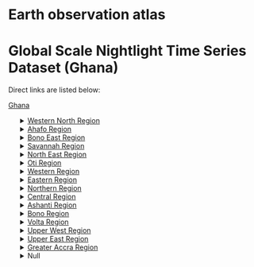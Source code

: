# Earth observation atlas
 # Global Scale Nightlight Time Series Dataset (Ghana)
Direct links are listed below:

<a href="https://eoatlas-nightlight.s3.amazonaws.com/eoatlas-monthly-nightlight-00070.csv">Ghana</a>
<ul>
<details>
<summary><a href="https://eoatlas-nightlight.s3.amazonaws.com/eoatlas-monthly-nightlight-01273.csv">Western North Region</a></summary>
<ul>
<ol>
<li><a href="https://eoatlas-nightlight.s3.amazonaws.com/eoatlas-monthly-nightlight-24916.csv">Aowin</a></li><li><a href="https://eoatlas-nightlight.s3.amazonaws.com/eoatlas-monthly-nightlight-24918.csv">Suaman</a></li><li><a href="https://eoatlas-nightlight.s3.amazonaws.com/eoatlas-monthly-nightlight-24920.csv">Bia East</a></li><li><a href="https://eoatlas-nightlight.s3.amazonaws.com/eoatlas-monthly-nightlight-24922.csv">Bia West</a></li><li><a href="https://eoatlas-nightlight.s3.amazonaws.com/eoatlas-monthly-nightlight-24925.csv">Bodi</a></li><li><a href="https://eoatlas-nightlight.s3.amazonaws.com/eoatlas-monthly-nightlight-24926.csv">Juaboso</a></li><li><a href="https://eoatlas-nightlight.s3.amazonaws.com/eoatlas-monthly-nightlight-25011.csv">Sefwi Akontombra</a></li><li><a href="https://eoatlas-nightlight.s3.amazonaws.com/eoatlas-monthly-nightlight-25030.csv">Bibiani-anhwiaso-bekwai Municipal</a></li><li><a href="https://eoatlas-nightlight.s3.amazonaws.com/eoatlas-monthly-nightlight-25044.csv">Sefwi-wiawso</a></li></ul>
</ol>
</details>
<details>
<summary><a href="https://eoatlas-nightlight.s3.amazonaws.com/eoatlas-monthly-nightlight-01274.csv">Ahafo Region</a></summary>
<ul>
<ol>
<li><a href="https://eoatlas-nightlight.s3.amazonaws.com/eoatlas-monthly-nightlight-24899.csv">Tano South Municipal</a></li><li><a href="https://eoatlas-nightlight.s3.amazonaws.com/eoatlas-monthly-nightlight-24924.csv">Asunafo North Municipal</a></li><li><a href="https://eoatlas-nightlight.s3.amazonaws.com/eoatlas-monthly-nightlight-24930.csv">Tano North Municipal</a></li><li><a href="https://eoatlas-nightlight.s3.amazonaws.com/eoatlas-monthly-nightlight-25033.csv">Asutifi North</a></li><li><a href="https://eoatlas-nightlight.s3.amazonaws.com/eoatlas-monthly-nightlight-25037.csv">Asutifi South</a></li><li><a href="https://eoatlas-nightlight.s3.amazonaws.com/eoatlas-monthly-nightlight-25046.csv">Asunafo South</a></li></ul>
</ol>
</details>
<details>
<summary><a href="https://eoatlas-nightlight.s3.amazonaws.com/eoatlas-monthly-nightlight-01275.csv">Bono East Region</a></summary>
<ul>
<ol>
<li><a href="https://eoatlas-nightlight.s3.amazonaws.com/eoatlas-monthly-nightlight-24927.csv">Nkoranza North</a></li><li><a href="https://eoatlas-nightlight.s3.amazonaws.com/eoatlas-monthly-nightlight-24928.csv">Kintampo South</a></li><li><a href="https://eoatlas-nightlight.s3.amazonaws.com/eoatlas-monthly-nightlight-25029.csv">Sene East</a></li><li><a href="https://eoatlas-nightlight.s3.amazonaws.com/eoatlas-monthly-nightlight-25031.csv">Sene West</a></li><li><a href="https://eoatlas-nightlight.s3.amazonaws.com/eoatlas-monthly-nightlight-25038.csv">Techiman Municipal</a></li><li><a href="https://eoatlas-nightlight.s3.amazonaws.com/eoatlas-monthly-nightlight-25040.csv">Techiman North</a></li><li><a href="https://eoatlas-nightlight.s3.amazonaws.com/eoatlas-monthly-nightlight-25048.csv">Nkoranza South</a></li><li><a href="https://eoatlas-nightlight.s3.amazonaws.com/eoatlas-monthly-nightlight-25054.csv">Kintampo North Municipal</a></li><li><a href="https://eoatlas-nightlight.s3.amazonaws.com/eoatlas-monthly-nightlight-25056.csv">Atebubu Amantin</a></li><li><a href="https://eoatlas-nightlight.s3.amazonaws.com/eoatlas-monthly-nightlight-25066.csv">Pru East</a></li><li><a href="https://eoatlas-nightlight.s3.amazonaws.com/eoatlas-monthly-nightlight-25080.csv">Pru West</a></li></ul>
</ol>
</details>
<details>
<summary><a href="https://eoatlas-nightlight.s3.amazonaws.com/eoatlas-monthly-nightlight-01276.csv">Savannah Region</a></summary>
<ul>
<ol>
<li><a href="https://eoatlas-nightlight.s3.amazonaws.com/eoatlas-monthly-nightlight-24903.csv">Sawla-tuna-kalba</a></li><li><a href="https://eoatlas-nightlight.s3.amazonaws.com/eoatlas-monthly-nightlight-25019.csv">North Gonja</a></li><li><a href="https://eoatlas-nightlight.s3.amazonaws.com/eoatlas-monthly-nightlight-25020.csv">West Gonja</a></li><li><a href="https://eoatlas-nightlight.s3.amazonaws.com/eoatlas-monthly-nightlight-25050.csv">Bole</a></li><li><a href="https://eoatlas-nightlight.s3.amazonaws.com/eoatlas-monthly-nightlight-25063.csv">Central Gonja</a></li><li><a href="https://eoatlas-nightlight.s3.amazonaws.com/eoatlas-monthly-nightlight-25072.csv">North East Gonja</a></li><li><a href="https://eoatlas-nightlight.s3.amazonaws.com/eoatlas-monthly-nightlight-25105.csv">East Gonja Municipal</a></li></ul>
</ol>
</details>
<details>
<summary><a href="https://eoatlas-nightlight.s3.amazonaws.com/eoatlas-monthly-nightlight-01277.csv">North East Region</a></summary>
<ul>
<ol>
<li><a href="https://eoatlas-nightlight.s3.amazonaws.com/eoatlas-monthly-nightlight-24886.csv">Chereponi</a></li><li><a href="https://eoatlas-nightlight.s3.amazonaws.com/eoatlas-monthly-nightlight-24910.csv">Bunkpurugu Nakpanduri</a></li><li><a href="https://eoatlas-nightlight.s3.amazonaws.com/eoatlas-monthly-nightlight-24913.csv">East Mamprusi</a></li><li><a href="https://eoatlas-nightlight.s3.amazonaws.com/eoatlas-monthly-nightlight-25025.csv">West Mamprusi Municipal</a></li><li><a href="https://eoatlas-nightlight.s3.amazonaws.com/eoatlas-monthly-nightlight-25026.csv">Mamprugu Moagduri</a></li><li><a href="https://eoatlas-nightlight.s3.amazonaws.com/eoatlas-monthly-nightlight-25076.csv">Yunyoo-nasuan</a></li></ul>
</ol>
</details>
<details>
<summary><a href="https://eoatlas-nightlight.s3.amazonaws.com/eoatlas-monthly-nightlight-01278.csv">Oti Region</a></summary>
<ul>
<ol>
<li><a href="https://eoatlas-nightlight.s3.amazonaws.com/eoatlas-monthly-nightlight-24938.csv">Kadjebi</a></li><li><a href="https://eoatlas-nightlight.s3.amazonaws.com/eoatlas-monthly-nightlight-24943.csv">Jasikan</a></li><li><a href="https://eoatlas-nightlight.s3.amazonaws.com/eoatlas-monthly-nightlight-24945.csv">Krachi East Municipal</a></li><li><a href="https://eoatlas-nightlight.s3.amazonaws.com/eoatlas-monthly-nightlight-24947.csv">Nkwanta South Municipal</a></li><li><a href="https://eoatlas-nightlight.s3.amazonaws.com/eoatlas-monthly-nightlight-24961.csv">Krachi West</a></li><li><a href="https://eoatlas-nightlight.s3.amazonaws.com/eoatlas-monthly-nightlight-24964.csv">Krachi Nchumuru</a></li><li><a href="https://eoatlas-nightlight.s3.amazonaws.com/eoatlas-monthly-nightlight-25060.csv">Nkwanta North</a></li><li><a href="https://eoatlas-nightlight.s3.amazonaws.com/eoatlas-monthly-nightlight-25061.csv">Biakoye</a></li></ul>
</ol>
</details>
<details>
<summary><a href="https://eoatlas-nightlight.s3.amazonaws.com/eoatlas-monthly-nightlight-01279.csv">Western Region</a></summary>
<ul>
<ol>
<li><a href="https://eoatlas-nightlight.s3.amazonaws.com/eoatlas-monthly-nightlight-24929.csv">Shama</a></li><li><a href="https://eoatlas-nightlight.s3.amazonaws.com/eoatlas-monthly-nightlight-24931.csv">Wassa East</a></li><li><a href="https://eoatlas-nightlight.s3.amazonaws.com/eoatlas-monthly-nightlight-24933.csv">Mpohor</a></li><li><a href="https://eoatlas-nightlight.s3.amazonaws.com/eoatlas-monthly-nightlight-24934.csv">Wassa Amenfi West</a></li><li><a href="https://eoatlas-nightlight.s3.amazonaws.com/eoatlas-monthly-nightlight-24936.csv">Wassa Amenfi Central</a></li><li><a href="https://eoatlas-nightlight.s3.amazonaws.com/eoatlas-monthly-nightlight-24998.csv">Jomoro</a></li><li><a href="https://eoatlas-nightlight.s3.amazonaws.com/eoatlas-monthly-nightlight-24999.csv">Ellembelle</a></li><li><a href="https://eoatlas-nightlight.s3.amazonaws.com/eoatlas-monthly-nightlight-25003.csv">Prestea/huni Valley</a></li><li><a href="https://eoatlas-nightlight.s3.amazonaws.com/eoatlas-monthly-nightlight-25004.csv">Ahanta West Municipal</a></li><li><a href="https://eoatlas-nightlight.s3.amazonaws.com/eoatlas-monthly-nightlight-25006.csv">Nzema East</a></li><li><a href="https://eoatlas-nightlight.s3.amazonaws.com/eoatlas-monthly-nightlight-25009.csv">Tarkwa Nsuaem</a></li><li><a href="https://eoatlas-nightlight.s3.amazonaws.com/eoatlas-monthly-nightlight-25012.csv">Effia Kwesimintsim Municipal</a></li><li><a href="https://eoatlas-nightlight.s3.amazonaws.com/eoatlas-monthly-nightlight-25062.csv">Wassa Amenfi East</a></li><li><a href="https://eoatlas-nightlight.s3.amazonaws.com/eoatlas-monthly-nightlight-25110.csv">Sekondi Takoradi Metropolis</a></li></ul>
</ol>
</details>
<details>
<summary><a href="https://eoatlas-nightlight.s3.amazonaws.com/eoatlas-monthly-nightlight-01280.csv">Eastern Region</a></summary>
<ul>
<ol>
<li><a href="https://eoatlas-nightlight.s3.amazonaws.com/eoatlas-monthly-nightlight-25111.csv">Kwahu South</a></li><li><a href="https://eoatlas-nightlight.s3.amazonaws.com/eoatlas-monthly-nightlight-25112.csv">Asene Akroso Manso</a></li><li><a href="https://eoatlas-nightlight.s3.amazonaws.com/eoatlas-monthly-nightlight-25113.csv">Upper Manya</a></li><li><a href="https://eoatlas-nightlight.s3.amazonaws.com/eoatlas-monthly-nightlight-25114.csv">Achiase</a></li><li><a href="https://eoatlas-nightlight.s3.amazonaws.com/eoatlas-monthly-nightlight-25115.csv">Okere</a></li><li><a href="https://eoatlas-nightlight.s3.amazonaws.com/eoatlas-monthly-nightlight-25116.csv">Yilo Krobo</a></li><li><a href="https://eoatlas-nightlight.s3.amazonaws.com/eoatlas-monthly-nightlight-25117.csv">Atiwa West</a></li><li><a href="https://eoatlas-nightlight.s3.amazonaws.com/eoatlas-monthly-nightlight-25118.csv">New Juaben North Municipal</a></li><li><a href="https://eoatlas-nightlight.s3.amazonaws.com/eoatlas-monthly-nightlight-25119.csv">Fanteakwa North</a></li><li><a href="https://eoatlas-nightlight.s3.amazonaws.com/eoatlas-monthly-nightlight-25120.csv">Birim North</a></li><li><a href="https://eoatlas-nightlight.s3.amazonaws.com/eoatlas-monthly-nightlight-25121.csv">Asuogyaman</a></li><li><a href="https://eoatlas-nightlight.s3.amazonaws.com/eoatlas-monthly-nightlight-25122.csv">Kwahu East</a></li><li><a href="https://eoatlas-nightlight.s3.amazonaws.com/eoatlas-monthly-nightlight-25123.csv">Kwahu West</a></li><li><a href="https://eoatlas-nightlight.s3.amazonaws.com/eoatlas-monthly-nightlight-25124.csv">Lower Manya</a></li><li><a href="https://eoatlas-nightlight.s3.amazonaws.com/eoatlas-monthly-nightlight-25125.csv">Nsawam Adoagyiri</a></li><li><a href="https://eoatlas-nightlight.s3.amazonaws.com/eoatlas-monthly-nightlight-25126.csv">Akwapem South</a></li><li><a href="https://eoatlas-nightlight.s3.amazonaws.com/eoatlas-monthly-nightlight-25127.csv">Denkyembour</a></li><li><a href="https://eoatlas-nightlight.s3.amazonaws.com/eoatlas-monthly-nightlight-25128.csv">Kwaebibirem</a></li><li><a href="https://eoatlas-nightlight.s3.amazonaws.com/eoatlas-monthly-nightlight-25129.csv">Kwahu Afram Plains South</a></li><li><a href="https://eoatlas-nightlight.s3.amazonaws.com/eoatlas-monthly-nightlight-25130.csv">Kwahu Afram Plains North</a></li><li><a href="https://eoatlas-nightlight.s3.amazonaws.com/eoatlas-monthly-nightlight-25131.csv">Suhum Municipal</a></li><li><a href="https://eoatlas-nightlight.s3.amazonaws.com/eoatlas-monthly-nightlight-25132.csv">Ayensuano</a></li><li><a href="https://eoatlas-nightlight.s3.amazonaws.com/eoatlas-monthly-nightlight-25133.csv">Abuakwa South</a></li><li><a href="https://eoatlas-nightlight.s3.amazonaws.com/eoatlas-monthly-nightlight-25134.csv">Upper West Akim</a></li><li><a href="https://eoatlas-nightlight.s3.amazonaws.com/eoatlas-monthly-nightlight-25135.csv">West Akim</a></li><li><a href="https://eoatlas-nightlight.s3.amazonaws.com/eoatlas-monthly-nightlight-25136.csv">Akyem Mansa</a></li><li><a href="https://eoatlas-nightlight.s3.amazonaws.com/eoatlas-monthly-nightlight-25137.csv">Atiwa East</a></li><li><a href="https://eoatlas-nightlight.s3.amazonaws.com/eoatlas-monthly-nightlight-25138.csv">New Juaben South Municipal</a></li><li><a href="https://eoatlas-nightlight.s3.amazonaws.com/eoatlas-monthly-nightlight-25139.csv">Birim South</a></li><li><a href="https://eoatlas-nightlight.s3.amazonaws.com/eoatlas-monthly-nightlight-25140.csv">Abuakwa North</a></li><li><a href="https://eoatlas-nightlight.s3.amazonaws.com/eoatlas-monthly-nightlight-25141.csv">Akwapem North</a></li><li><a href="https://eoatlas-nightlight.s3.amazonaws.com/eoatlas-monthly-nightlight-25142.csv">Fanteakwa South</a></li><li><a href="https://eoatlas-nightlight.s3.amazonaws.com/eoatlas-monthly-nightlight-25143.csv">Birim Central Municipal</a></li></ul>
</ol>
</details>
<details>
<summary><a href="https://eoatlas-nightlight.s3.amazonaws.com/eoatlas-monthly-nightlight-01281.csv">Northern Region</a></summary>
<ul>
<ol>
<li><a href="https://eoatlas-nightlight.s3.amazonaws.com/eoatlas-monthly-nightlight-24889.csv">Saboba</a></li><li><a href="https://eoatlas-nightlight.s3.amazonaws.com/eoatlas-monthly-nightlight-24891.csv">Gushegu</a></li><li><a href="https://eoatlas-nightlight.s3.amazonaws.com/eoatlas-monthly-nightlight-24893.csv">Nanumba North</a></li><li><a href="https://eoatlas-nightlight.s3.amazonaws.com/eoatlas-monthly-nightlight-24896.csv">Nanumba South</a></li><li><a href="https://eoatlas-nightlight.s3.amazonaws.com/eoatlas-monthly-nightlight-25021.csv">Mion</a></li><li><a href="https://eoatlas-nightlight.s3.amazonaws.com/eoatlas-monthly-nightlight-25022.csv">Yendi Municipal</a></li><li><a href="https://eoatlas-nightlight.s3.amazonaws.com/eoatlas-monthly-nightlight-25023.csv">Tolon</a></li><li><a href="https://eoatlas-nightlight.s3.amazonaws.com/eoatlas-monthly-nightlight-25024.csv">Kumbungu</a></li><li><a href="https://eoatlas-nightlight.s3.amazonaws.com/eoatlas-monthly-nightlight-25027.csv">Zabzugu</a></li><li><a href="https://eoatlas-nightlight.s3.amazonaws.com/eoatlas-monthly-nightlight-25028.csv">Tatale Sanguli</a></li><li><a href="https://eoatlas-nightlight.s3.amazonaws.com/eoatlas-monthly-nightlight-25058.csv">Kpandai</a></li><li><a href="https://eoatlas-nightlight.s3.amazonaws.com/eoatlas-monthly-nightlight-25068.csv">Savelugu</a></li><li><a href="https://eoatlas-nightlight.s3.amazonaws.com/eoatlas-monthly-nightlight-25069.csv">Tamale Metropolitan</a></li><li><a href="https://eoatlas-nightlight.s3.amazonaws.com/eoatlas-monthly-nightlight-25070.csv">Sagnerigu</a></li><li><a href="https://eoatlas-nightlight.s3.amazonaws.com/eoatlas-monthly-nightlight-25071.csv">Karaga</a></li><li><a href="https://eoatlas-nightlight.s3.amazonaws.com/eoatlas-monthly-nightlight-25077.csv">Nanton</a></li></ul>
</ol>
</details>
<details>
<summary><a href="https://eoatlas-nightlight.s3.amazonaws.com/eoatlas-monthly-nightlight-01282.csv">Central Region</a></summary>
<ul>
<ol>
<li><a href="https://eoatlas-nightlight.s3.amazonaws.com/eoatlas-monthly-nightlight-24939.csv">Mfantseman Municipal</a></li><li><a href="https://eoatlas-nightlight.s3.amazonaws.com/eoatlas-monthly-nightlight-24941.csv">Ekumfi</a></li><li><a href="https://eoatlas-nightlight.s3.amazonaws.com/eoatlas-monthly-nightlight-24942.csv">Twifo Hemang Lower Denkyira</a></li><li><a href="https://eoatlas-nightlight.s3.amazonaws.com/eoatlas-monthly-nightlight-24944.csv">Twifo Atti-morkwa</a></li><li><a href="https://eoatlas-nightlight.s3.amazonaws.com/eoatlas-monthly-nightlight-24946.csv">Awutu Senya</a></li><li><a href="https://eoatlas-nightlight.s3.amazonaws.com/eoatlas-monthly-nightlight-24948.csv">Awutu Senya East</a></li><li><a href="https://eoatlas-nightlight.s3.amazonaws.com/eoatlas-monthly-nightlight-24988.csv">Ajumako-enyan-essiam</a></li><li><a href="https://eoatlas-nightlight.s3.amazonaws.com/eoatlas-monthly-nightlight-24989.csv">Gomoa West</a></li><li><a href="https://eoatlas-nightlight.s3.amazonaws.com/eoatlas-monthly-nightlight-24990.csv">Agona West Municipal</a></li><li><a href="https://eoatlas-nightlight.s3.amazonaws.com/eoatlas-monthly-nightlight-24991.csv">Agona East</a></li><li><a href="https://eoatlas-nightlight.s3.amazonaws.com/eoatlas-monthly-nightlight-24992.csv">Assin North</a></li><li><a href="https://eoatlas-nightlight.s3.amazonaws.com/eoatlas-monthly-nightlight-24993.csv">Assin South</a></li><li><a href="https://eoatlas-nightlight.s3.amazonaws.com/eoatlas-monthly-nightlight-24994.csv">Asikuma-odoben-brakwa</a></li><li><a href="https://eoatlas-nightlight.s3.amazonaws.com/eoatlas-monthly-nightlight-24995.csv">Effutu Municipal</a></li><li><a href="https://eoatlas-nightlight.s3.amazonaws.com/eoatlas-monthly-nightlight-24996.csv">Gomoa East</a></li><li><a href="https://eoatlas-nightlight.s3.amazonaws.com/eoatlas-monthly-nightlight-24997.csv">Abura-asebu-kwamankese</a></li><li><a href="https://eoatlas-nightlight.s3.amazonaws.com/eoatlas-monthly-nightlight-25032.csv">Upper Denkyira East Municipal</a></li><li><a href="https://eoatlas-nightlight.s3.amazonaws.com/eoatlas-monthly-nightlight-25039.csv">Upper Denkyira West</a></li><li><a href="https://eoatlas-nightlight.s3.amazonaws.com/eoatlas-monthly-nightlight-25041.csv">Cape Coast Metropolitan</a></li><li><a href="https://eoatlas-nightlight.s3.amazonaws.com/eoatlas-monthly-nightlight-25042.csv">Komenda-edina-eguafo-abirem Municipal</a></li><li><a href="https://eoatlas-nightlight.s3.amazonaws.com/eoatlas-monthly-nightlight-25078.csv">Assin Fosu</a></li><li><a href="https://eoatlas-nightlight.s3.amazonaws.com/eoatlas-monthly-nightlight-25079.csv">Gomoa Central</a></li></ul>
</ol>
</details>
<details>
<summary><a href="https://eoatlas-nightlight.s3.amazonaws.com/eoatlas-monthly-nightlight-01283.csv">Ashanti Region</a></summary>
<ul>
<ol>
<li><a href="https://eoatlas-nightlight.s3.amazonaws.com/eoatlas-monthly-nightlight-24904.csv">Asante Akim South</a></li><li><a href="https://eoatlas-nightlight.s3.amazonaws.com/eoatlas-monthly-nightlight-24949.csv">Afigya Kwabre South</a></li><li><a href="https://eoatlas-nightlight.s3.amazonaws.com/eoatlas-monthly-nightlight-24951.csv">Atwima Kwanwoma</a></li><li><a href="https://eoatlas-nightlight.s3.amazonaws.com/eoatlas-monthly-nightlight-24952.csv">Sekyere South</a></li><li><a href="https://eoatlas-nightlight.s3.amazonaws.com/eoatlas-monthly-nightlight-24955.csv">Sekyere East</a></li><li><a href="https://eoatlas-nightlight.s3.amazonaws.com/eoatlas-monthly-nightlight-24958.csv">Sekyere Central</a></li><li><a href="https://eoatlas-nightlight.s3.amazonaws.com/eoatlas-monthly-nightlight-24960.csv">Offinso North</a></li><li><a href="https://eoatlas-nightlight.s3.amazonaws.com/eoatlas-monthly-nightlight-24962.csv">Offinso Municipal</a></li><li><a href="https://eoatlas-nightlight.s3.amazonaws.com/eoatlas-monthly-nightlight-24963.csv">Obuasi Municipal</a></li><li><a href="https://eoatlas-nightlight.s3.amazonaws.com/eoatlas-monthly-nightlight-24965.csv">Kwabre East</a></li><li><a href="https://eoatlas-nightlight.s3.amazonaws.com/eoatlas-monthly-nightlight-24968.csv">Ejura-sekyedumase</a></li><li><a href="https://eoatlas-nightlight.s3.amazonaws.com/eoatlas-monthly-nightlight-24969.csv">Atwima Nwabiagya South</a></li><li><a href="https://eoatlas-nightlight.s3.amazonaws.com/eoatlas-monthly-nightlight-24971.csv">Atwima Mponua</a></li><li><a href="https://eoatlas-nightlight.s3.amazonaws.com/eoatlas-monthly-nightlight-24974.csv">Adansi South</a></li><li><a href="https://eoatlas-nightlight.s3.amazonaws.com/eoatlas-monthly-nightlight-24976.csv">Adansi Asokwa</a></li><li><a href="https://eoatlas-nightlight.s3.amazonaws.com/eoatlas-monthly-nightlight-24978.csv">Bosome Freho</a></li><li><a href="https://eoatlas-nightlight.s3.amazonaws.com/eoatlas-monthly-nightlight-24980.csv">Ahafo Ano South East</a></li><li><a href="https://eoatlas-nightlight.s3.amazonaws.com/eoatlas-monthly-nightlight-24982.csv">Bekwai Municipal</a></li><li><a href="https://eoatlas-nightlight.s3.amazonaws.com/eoatlas-monthly-nightlight-24984.csv">Bosomtwe</a></li><li><a href="https://eoatlas-nightlight.s3.amazonaws.com/eoatlas-monthly-nightlight-24987.csv">Mampong Municipal</a></li><li><a href="https://eoatlas-nightlight.s3.amazonaws.com/eoatlas-monthly-nightlight-25034.csv">Ahafo Ano North</a></li><li><a href="https://eoatlas-nightlight.s3.amazonaws.com/eoatlas-monthly-nightlight-25035.csv">Amansie Central</a></li><li><a href="https://eoatlas-nightlight.s3.amazonaws.com/eoatlas-monthly-nightlight-25036.csv">Amansie West</a></li><li><a href="https://eoatlas-nightlight.s3.amazonaws.com/eoatlas-monthly-nightlight-25049.csv">Sekyere Kumawu</a></li><li><a href="https://eoatlas-nightlight.s3.amazonaws.com/eoatlas-monthly-nightlight-25051.csv">Sekyere Afram Plains North</a></li><li><a href="https://eoatlas-nightlight.s3.amazonaws.com/eoatlas-monthly-nightlight-25052.csv">Asante Akim North</a></li><li><a href="https://eoatlas-nightlight.s3.amazonaws.com/eoatlas-monthly-nightlight-25053.csv">Asante Akim Central Municipal</a></li><li><a href="https://eoatlas-nightlight.s3.amazonaws.com/eoatlas-monthly-nightlight-25055.csv">Asokore Mampong Municipal</a></li><li><a href="https://eoatlas-nightlight.s3.amazonaws.com/eoatlas-monthly-nightlight-25057.csv">Kwadaso Municipal</a></li><li><a href="https://eoatlas-nightlight.s3.amazonaws.com/eoatlas-monthly-nightlight-25059.csv">Ejisu Municipal</a></li><li><a href="https://eoatlas-nightlight.s3.amazonaws.com/eoatlas-monthly-nightlight-25082.csv">Ahafo Ano South West</a></li><li><a href="https://eoatlas-nightlight.s3.amazonaws.com/eoatlas-monthly-nightlight-25083.csv">Amansie South</a></li><li><a href="https://eoatlas-nightlight.s3.amazonaws.com/eoatlas-monthly-nightlight-25084.csv">Atwima Nwabiagya North</a></li><li><a href="https://eoatlas-nightlight.s3.amazonaws.com/eoatlas-monthly-nightlight-25085.csv">Adansi Akrofuom</a></li><li><a href="https://eoatlas-nightlight.s3.amazonaws.com/eoatlas-monthly-nightlight-25086.csv">Adansi North</a></li><li><a href="https://eoatlas-nightlight.s3.amazonaws.com/eoatlas-monthly-nightlight-25087.csv">Obuasi East</a></li><li><a href="https://eoatlas-nightlight.s3.amazonaws.com/eoatlas-monthly-nightlight-25088.csv">Afigya Kwabre North</a></li><li><a href="https://eoatlas-nightlight.s3.amazonaws.com/eoatlas-monthly-nightlight-25089.csv">Kumasi Metropolitan</a></li><li><a href="https://eoatlas-nightlight.s3.amazonaws.com/eoatlas-monthly-nightlight-25090.csv">Oforikrom Municipal</a></li><li><a href="https://eoatlas-nightlight.s3.amazonaws.com/eoatlas-monthly-nightlight-25091.csv">Asokwa  Municipal</a></li><li><a href="https://eoatlas-nightlight.s3.amazonaws.com/eoatlas-monthly-nightlight-25092.csv">Old Tafo Municipal</a></li><li><a href="https://eoatlas-nightlight.s3.amazonaws.com/eoatlas-monthly-nightlight-25093.csv">Suame Municipal</a></li><li><a href="https://eoatlas-nightlight.s3.amazonaws.com/eoatlas-monthly-nightlight-25094.csv">Juaben Municipal</a></li></ul>
</ol>
</details>
<details>
<summary><a href="https://eoatlas-nightlight.s3.amazonaws.com/eoatlas-monthly-nightlight-01284.csv">Bono Region</a></summary>
<ul>
<ol>
<li><a href="https://eoatlas-nightlight.s3.amazonaws.com/eoatlas-monthly-nightlight-24897.csv">Wenchi Municipal</a></li><li><a href="https://eoatlas-nightlight.s3.amazonaws.com/eoatlas-monthly-nightlight-24902.csv">Sunyani Municipal</a></li><li><a href="https://eoatlas-nightlight.s3.amazonaws.com/eoatlas-monthly-nightlight-24917.csv">Dormaa East</a></li><li><a href="https://eoatlas-nightlight.s3.amazonaws.com/eoatlas-monthly-nightlight-24919.csv">Berekum East Municipal</a></li><li><a href="https://eoatlas-nightlight.s3.amazonaws.com/eoatlas-monthly-nightlight-24921.csv">Jaman South Municipal</a></li><li><a href="https://eoatlas-nightlight.s3.amazonaws.com/eoatlas-monthly-nightlight-24923.csv">Sunyani West</a></li><li><a href="https://eoatlas-nightlight.s3.amazonaws.com/eoatlas-monthly-nightlight-25000.csv">Dormaa Municipal</a></li><li><a href="https://eoatlas-nightlight.s3.amazonaws.com/eoatlas-monthly-nightlight-25001.csv">Dormaa West</a></li><li><a href="https://eoatlas-nightlight.s3.amazonaws.com/eoatlas-monthly-nightlight-25043.csv">Banda</a></li><li><a href="https://eoatlas-nightlight.s3.amazonaws.com/eoatlas-monthly-nightlight-25045.csv">Jaman North</a></li><li><a href="https://eoatlas-nightlight.s3.amazonaws.com/eoatlas-monthly-nightlight-25047.csv">Tain</a></li><li><a href="https://eoatlas-nightlight.s3.amazonaws.com/eoatlas-monthly-nightlight-25081.csv">Berekum West</a></li></ul>
</ol>
</details>
<details>
<summary><a href="https://eoatlas-nightlight.s3.amazonaws.com/eoatlas-monthly-nightlight-01285.csv">Volta Region</a></summary>
<ul>
<ol>
<li><a href="https://eoatlas-nightlight.s3.amazonaws.com/eoatlas-monthly-nightlight-24932.csv">Ketu North</a></li><li><a href="https://eoatlas-nightlight.s3.amazonaws.com/eoatlas-monthly-nightlight-24935.csv">Ketu South</a></li><li><a href="https://eoatlas-nightlight.s3.amazonaws.com/eoatlas-monthly-nightlight-24937.csv">Keta Municipal</a></li><li><a href="https://eoatlas-nightlight.s3.amazonaws.com/eoatlas-monthly-nightlight-24940.csv">South Tongu</a></li><li><a href="https://eoatlas-nightlight.s3.amazonaws.com/eoatlas-monthly-nightlight-24966.csv">Agotime Ziope</a></li><li><a href="https://eoatlas-nightlight.s3.amazonaws.com/eoatlas-monthly-nightlight-24967.csv">Adaklu</a></li><li><a href="https://eoatlas-nightlight.s3.amazonaws.com/eoatlas-monthly-nightlight-24970.csv">Akatsi South</a></li><li><a href="https://eoatlas-nightlight.s3.amazonaws.com/eoatlas-monthly-nightlight-24972.csv">Akatsi North</a></li><li><a href="https://eoatlas-nightlight.s3.amazonaws.com/eoatlas-monthly-nightlight-24973.csv">Ho Municipal</a></li><li><a href="https://eoatlas-nightlight.s3.amazonaws.com/eoatlas-monthly-nightlight-24975.csv">Hohoe Municipal</a></li><li><a href="https://eoatlas-nightlight.s3.amazonaws.com/eoatlas-monthly-nightlight-24977.csv">Ho West</a></li><li><a href="https://eoatlas-nightlight.s3.amazonaws.com/eoatlas-monthly-nightlight-24979.csv">Afadzato South</a></li><li><a href="https://eoatlas-nightlight.s3.amazonaws.com/eoatlas-monthly-nightlight-24981.csv">North Dayi</a></li><li><a href="https://eoatlas-nightlight.s3.amazonaws.com/eoatlas-monthly-nightlight-24983.csv">Kpando Municipal</a></li><li><a href="https://eoatlas-nightlight.s3.amazonaws.com/eoatlas-monthly-nightlight-24985.csv">North Tongu</a></li><li><a href="https://eoatlas-nightlight.s3.amazonaws.com/eoatlas-monthly-nightlight-24986.csv">Central Tongu</a></li><li><a href="https://eoatlas-nightlight.s3.amazonaws.com/eoatlas-monthly-nightlight-25073.csv">South Dayi</a></li><li><a href="https://eoatlas-nightlight.s3.amazonaws.com/eoatlas-monthly-nightlight-25109.csv">Anloga</a></li></ul>
</ol>
</details>
<details>
<summary><a href="https://eoatlas-nightlight.s3.amazonaws.com/eoatlas-monthly-nightlight-01286.csv">Upper West Region</a></summary>
<ul>
<ol>
<li><a href="https://eoatlas-nightlight.s3.amazonaws.com/eoatlas-monthly-nightlight-24887.csv">Wa East</a></li><li><a href="https://eoatlas-nightlight.s3.amazonaws.com/eoatlas-monthly-nightlight-24888.csv">Wa Municipal</a></li><li><a href="https://eoatlas-nightlight.s3.amazonaws.com/eoatlas-monthly-nightlight-24890.csv">Jirapa</a></li><li><a href="https://eoatlas-nightlight.s3.amazonaws.com/eoatlas-monthly-nightlight-24892.csv">Sissala West</a></li><li><a href="https://eoatlas-nightlight.s3.amazonaws.com/eoatlas-monthly-nightlight-24894.csv">Lambussie-karni</a></li><li><a href="https://eoatlas-nightlight.s3.amazonaws.com/eoatlas-monthly-nightlight-24901.csv">Wa West</a></li><li><a href="https://eoatlas-nightlight.s3.amazonaws.com/eoatlas-monthly-nightlight-24905.csv">Sissala East</a></li><li><a href="https://eoatlas-nightlight.s3.amazonaws.com/eoatlas-monthly-nightlight-25002.csv">Nadowli-kaleo</a></li><li><a href="https://eoatlas-nightlight.s3.amazonaws.com/eoatlas-monthly-nightlight-25005.csv">Daffiama Bussie Issa</a></li><li><a href="https://eoatlas-nightlight.s3.amazonaws.com/eoatlas-monthly-nightlight-25007.csv">Lawra</a></li><li><a href="https://eoatlas-nightlight.s3.amazonaws.com/eoatlas-monthly-nightlight-25008.csv">Nandom</a></li></ul>
</ol>
</details>
<details>
<summary><a href="https://eoatlas-nightlight.s3.amazonaws.com/eoatlas-monthly-nightlight-01287.csv">Upper East Region</a></summary>
<ul>
<ol>
</ul>
</ol>
</details>
<details>
<summary><a href="https://eoatlas-nightlight.s3.amazonaws.com/eoatlas-monthly-nightlight-01288.csv">Greater Accra Region</a></summary>
<ul>
<ol>
<li><a href="https://eoatlas-nightlight.s3.amazonaws.com/eoatlas-monthly-nightlight-24884.csv">Adenta Municipal</a></li><li><a href="https://eoatlas-nightlight.s3.amazonaws.com/eoatlas-monthly-nightlight-24885.csv">Ledzokuku Municipal</a></li><li><a href="https://eoatlas-nightlight.s3.amazonaws.com/eoatlas-monthly-nightlight-24906.csv">Ada East</a></li><li><a href="https://eoatlas-nightlight.s3.amazonaws.com/eoatlas-monthly-nightlight-24907.csv">Shai Osudoku</a></li><li><a href="https://eoatlas-nightlight.s3.amazonaws.com/eoatlas-monthly-nightlight-24909.csv">Ada West</a></li><li><a href="https://eoatlas-nightlight.s3.amazonaws.com/eoatlas-monthly-nightlight-24912.csv">Ningo/prampram</a></li><li><a href="https://eoatlas-nightlight.s3.amazonaws.com/eoatlas-monthly-nightlight-24914.csv">La Dade-kotopon</a></li><li><a href="https://eoatlas-nightlight.s3.amazonaws.com/eoatlas-monthly-nightlight-24950.csv">La-nkwantanang-madina</a></li><li><a href="https://eoatlas-nightlight.s3.amazonaws.com/eoatlas-monthly-nightlight-24953.csv">Ga East</a></li><li><a href="https://eoatlas-nightlight.s3.amazonaws.com/eoatlas-monthly-nightlight-24954.csv">Ayawaso West</a></li><li><a href="https://eoatlas-nightlight.s3.amazonaws.com/eoatlas-monthly-nightlight-24956.csv">Ga South Municipal</a></li><li><a href="https://eoatlas-nightlight.s3.amazonaws.com/eoatlas-monthly-nightlight-24957.csv">Ga West Municipal</a></li><li><a href="https://eoatlas-nightlight.s3.amazonaws.com/eoatlas-monthly-nightlight-24959.csv">Ga Central Municipal</a></li><li><a href="https://eoatlas-nightlight.s3.amazonaws.com/eoatlas-monthly-nightlight-25064.csv">Tema West Municipal</a></li><li><a href="https://eoatlas-nightlight.s3.amazonaws.com/eoatlas-monthly-nightlight-25065.csv">Ashaiman Municipal</a></li><li><a href="https://eoatlas-nightlight.s3.amazonaws.com/eoatlas-monthly-nightlight-25067.csv">Kpone Katamanso</a></li><li><a href="https://eoatlas-nightlight.s3.amazonaws.com/eoatlas-monthly-nightlight-25095.csv">Ablekuma Central Municipal</a></li><li><a href="https://eoatlas-nightlight.s3.amazonaws.com/eoatlas-monthly-nightlight-25096.csv">Korle Klottey Municipal</a></li><li><a href="https://eoatlas-nightlight.s3.amazonaws.com/eoatlas-monthly-nightlight-25097.csv">Ablekuma North Municipal</a></li><li><a href="https://eoatlas-nightlight.s3.amazonaws.com/eoatlas-monthly-nightlight-25098.csv">Ayawaso North Municipal</a></li><li><a href="https://eoatlas-nightlight.s3.amazonaws.com/eoatlas-monthly-nightlight-25099.csv">Ayawaso East Municipal</a></li><li><a href="https://eoatlas-nightlight.s3.amazonaws.com/eoatlas-monthly-nightlight-25100.csv">Okaikwei North Municipal</a></li><li><a href="https://eoatlas-nightlight.s3.amazonaws.com/eoatlas-monthly-nightlight-25101.csv">Ga North Municipal</a></li><li><a href="https://eoatlas-nightlight.s3.amazonaws.com/eoatlas-monthly-nightlight-25102.csv">Weija Gbawe Municipal</a></li><li><a href="https://eoatlas-nightlight.s3.amazonaws.com/eoatlas-monthly-nightlight-25103.csv">Krowor Municipal</a></li><li><a href="https://eoatlas-nightlight.s3.amazonaws.com/eoatlas-monthly-nightlight-25104.csv">Tema Metropolitan</a></li><li><a href="https://eoatlas-nightlight.s3.amazonaws.com/eoatlas-monthly-nightlight-25106.csv">Ablekuma West Municipal</a></li><li><a href="https://eoatlas-nightlight.s3.amazonaws.com/eoatlas-monthly-nightlight-25107.csv">Ayawaso Central Municipal</a></li><li><a href="https://eoatlas-nightlight.s3.amazonaws.com/eoatlas-monthly-nightlight-25108.csv">Accra Metropolis</a></li></ul>
</ol>
</details>
<details>
<summary>Null</summary>
<ul>
<ol>
<li><a href="https://eoatlas-nightlight.s3.amazonaws.com/eoatlas-monthly-nightlight-24895.csv">Bolgatanga Municipal</a></li><li><a href="https://eoatlas-nightlight.s3.amazonaws.com/eoatlas-monthly-nightlight-24898.csv">Bongo</a></li><li><a href="https://eoatlas-nightlight.s3.amazonaws.com/eoatlas-monthly-nightlight-24900.csv">Kasena Nankana West</a></li><li><a href="https://eoatlas-nightlight.s3.amazonaws.com/eoatlas-monthly-nightlight-24908.csv">Kasena Nankana East</a></li><li><a href="https://eoatlas-nightlight.s3.amazonaws.com/eoatlas-monthly-nightlight-24911.csv">Garu</a></li><li><a href="https://eoatlas-nightlight.s3.amazonaws.com/eoatlas-monthly-nightlight-24915.csv">Bawku West</a></li><li><a href="https://eoatlas-nightlight.s3.amazonaws.com/eoatlas-monthly-nightlight-25010.csv">Talensi</a></li><li><a href="https://eoatlas-nightlight.s3.amazonaws.com/eoatlas-monthly-nightlight-25013.csv">Nabdam</a></li><li><a href="https://eoatlas-nightlight.s3.amazonaws.com/eoatlas-monthly-nightlight-25014.csv">Builsa South</a></li><li><a href="https://eoatlas-nightlight.s3.amazonaws.com/eoatlas-monthly-nightlight-25015.csv">Builsa North</a></li><li><a href="https://eoatlas-nightlight.s3.amazonaws.com/eoatlas-monthly-nightlight-25016.csv">Binduri</a></li><li><a href="https://eoatlas-nightlight.s3.amazonaws.com/eoatlas-monthly-nightlight-25017.csv">Pusiga</a></li><li><a href="https://eoatlas-nightlight.s3.amazonaws.com/eoatlas-monthly-nightlight-25018.csv">Bawku Municipal</a></li><li><a href="https://eoatlas-nightlight.s3.amazonaws.com/eoatlas-monthly-nightlight-25074.csv">Tempane</a></li><li><a href="https://eoatlas-nightlight.s3.amazonaws.com/eoatlas-monthly-nightlight-25075.csv">Bolga  East</a></li></ul>
</ol>
</details>
